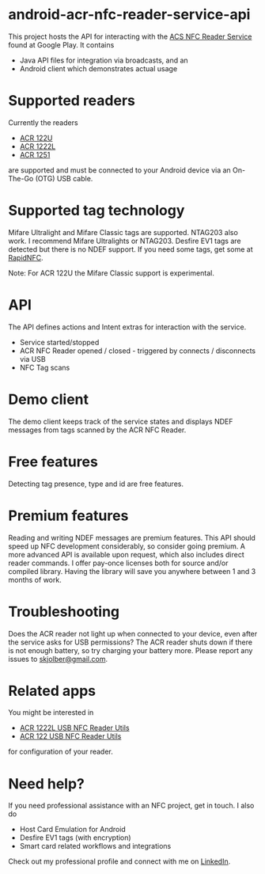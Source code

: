 android-acr-nfc-reader-service-api
==================================
This project hosts the API for interacting with the [ACS NFC Reader Service](https://play.google.com/store/apps/details?id=com.skjolberg.acs) found at Google Play. 
It contains
 * Java API files for integration via broadcasts, and an
 * Android client which demonstrates actual usage

Supported readers
=================
Currently the readers
 * [ACR 122U](http://www.acs.com.hk/index.php?pid=product&id=ACR122U) 
 * [ACR 1222L](http://www.acs.com.hk/index.php?pid=product&id=ACR1222L)
 * [ACR 1251](http://www.acs.com.hk/en/products/218/acr1251-usb-nfc-reader-ii/)
 
are supported and must be connected to your Android device via an On-The-Go (OTG) USB cable.

Supported tag technology
========================
Mifare Ultralight and Mifare Classic tags are supported. NTAG203 also work. I recommend Mifare Ultralights or NTAG203. Desfire EV1 tags are detected but there is no NDEF support. If you need some tags, get some at [RapidNFC](http://rapidnfc.com/r/1372).

Note: For ACR 122U the Mifare Classic support is experimental.

API
===
The API defines actions and Intent extras for interaction with the service.
 * Service started/stopped 
 * ACR NFC Reader opened / closed - triggered by connects / disconnects via USB
 * NFC Tag scans 

Demo client
===========
The demo client keeps track of the service states and displays NDEF messages from tags scanned by the ACR NFC Reader.

Free features
===========
Detecting tag presence, type and id are free features.

Premium features
===========
Reading and writing NDEF messages are premium features. This API should speed up NFC development considerably, so consider going premium. A more advanced API is available upon request, which also includes direct reader commands. I offer pay-once licenses both for source and/or compiled library. Having the library will save you anywhere between 1 and 3 months of work.

Troubleshooting
===========
Does the ACR reader not light up when connected to your device, even after the service asks for USB permissions? The ACR reader shuts down if there is not enough battery, so try charging your battery more. Please report any issues to skjolber@gmail.com.

Related apps
============
You might be interested in
 * [ACR 1222L USB NFC Reader Utils](https://play.google.com/store/apps/details?id=com.skjolberg.acr1222) 
 * [ACR 122 USB NFC Reader Utils](https://play.google.com/store/apps/details?id=com.skjolberg.acr122u)

for configuration of your reader.

Need help?
===========
If you need professional assistance with an NFC project, get in touch. I also do

 * Host Card Emulation for Android
 * Desfire EV1 tags (with encryption)
 * Smart card related workflows and integrations

Check out my professional profile and connect with me on [LinkedIn](http://lnkd.in/r7PWDz).
